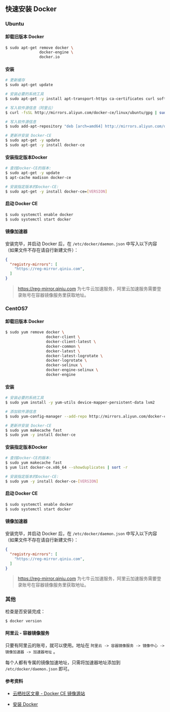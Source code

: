 ## 快速安装 Docker

### Ubuntu

#### 卸载旧版本 Docker

```sh
$ sudo apt-get remove docker \
               docker-engine \
               docker.io
```

#### 安装

```sh
# 更新缓存
$ sudo apt-get update

# 安装必要的系统工具
$ sudo apt-get -y install apt-transport-https ca-certificates curl software-properties-common

# 写入软件源信息（阿里云）
$ curl -fsSL http://mirrors.aliyun.com/docker-ce/linux/ubuntu/gpg | sudo apt-key add -

# 写入软件源信息
$ sudo add-apt-repository "deb [arch=amd64] http://mirrors.aliyun.com/docker-ce/linux/ubuntu $(lsb_release -cs) stable"

# 更新并安装 Docker-CE
$ sudo apt-get -y update
$ sudo apt-get -y install docker-ce
```

#### 安装指定版本Docker

```sh
# 查找Docker-CE的版本:
$ sudo apt-get -y update
$ apt-cache madison docker-ce

# 安装指定版本的Docker-CE:
$ sudo apt-get -y install docker-ce=[VERSION]
```

#### 启动 Docker CE

```sh
$ sudo systemctl enable docker
$ sudo systemctl start docker
```

#### 镜像加速器

安装完毕，并启动 Docker 后，在 `/etc/docker/daemon.json` 中写入以下内容（如果文件不存在请自行新建文件）：

```json
{
  "registry-mirrors": [
    "https://reg-mirror.qiniu.com",
  ]
}
```

> https://reg-mirror.qiniu.com 为七牛云加速服务，阿里云加速服务需要登录账号在容器镜像服务里获取地址。

### CentOS7

#### 卸载旧版本 Docker

```sh
$ sudo yum remove docker \
                  docker-client \
                  docker-client-latest \
                  docker-common \
                  docker-latest \
                  docker-latest-logrotate \
                  docker-logrotate \
                  docker-selinux \
                  docker-engine-selinux \
                  docker-engine
```

#### 安装

```sh
# 安装必要的系统工具
$ sudo yum install -y yum-utils device-mapper-persistent-data lvm2

# 添加软件源信息
$ sudo yum-config-manager --add-repo http://mirrors.aliyun.com/docker-ce/linux/centos/docker-ce.repo

# 更新并安装 Docker-CE
$ sudo yum makecache fast
$ sudo yum -y install docker-ce
```

#### 安装指定版本Docker

```sh
# 查找Docker-CE的版本:
$ sudo yum makecache fast
$ yum list docker-ce.x86_64 --showduplicates | sort -r

# 安装指定版本的Docker-CE: 
$ sudo yum -y install docker-ce-[VERSION]
```

#### 启动 Docker CE

```sh
$ sudo systemctl enable docker
$ sudo systemctl start docker
```

#### 镜像加速器

安装完毕，并启动 Docker 后，在 `/etc/docker/daemon.json` 中写入以下内容（如果文件不存在请自行新建文件）：

```json
{
  "registry-mirrors": [
    "https://reg-mirror.qiniu.com",
  ]
}
```

> https://reg-mirror.qiniu.com 为七牛云加速服务，阿里云加速服务需要登录账号在容器镜像服务里获取地址。

### 其他

检查是否安装完成：

```sh
$ docker version
```

#### 阿里云 - 容器镜像服务

只要有阿里云的账号，就可以使用。地址在 `阿里云 -> 容器镜像服务 -> 镜像中心 -> 镜像加速器 -> 加速器地址` 。

每个人都有专属的镜像加速地址，只需将加速器地址添加到 `/etc/docker/daemon.json` 即可。

#### 参考资料

- [云栖社区文章 - Docker CE 镜像源站](https://yq.aliyun.com/articles/110806?spm=5176.8351553.0.0.5ff91991rQ1Qok)

- [安装 Docker](https://yeasy.gitbooks.io/docker_practice/install/) 